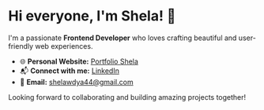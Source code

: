 # Hi everyone, I'm Shela! 👋

I'm a passionate **Frontend Developer** who loves crafting beautiful and user-friendly web experiences.

- 🌐 **Personal Website:** [Portfolio Shela](https://shela-portofolio.vercel.app/)  
- 📬 **Connect with me:** [LinkedIn](https://www.linkedin.com/in/shelawidiyasari/)
- 📩 **Email:** shelawdya44@gmail.com

Looking forward to collaborating and building amazing projects together!
